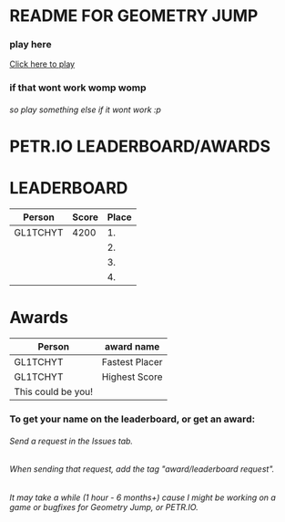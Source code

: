 # README FOR GEOMETRY JUMP
### play here
[Click here to play](https://gl1tchthecoder.github.io/GJtitle.html)
### if that wont work womp womp
###### so play something else if it wont work :p

# PETR.IO LEADERBOARD/AWARDS
# LEADERBOARD

| Person   | Score | Place |
|----------|-------|-------|
| GL1TCHYT | 4200  | 1.    |
|          |       | 2.    |
|          |       | 3.    |
|          |       | 4.    |

# Awards

| Person          | award name     |
|-----------------|----------------|
| GL1TCHYT        | Fastest Placer |
| GL1TCHYT        | Highest Score  |
| This could be you! |                |
### To get your name on the leaderboard, or get an award:
###### Send a request in the Issues tab.
###### When sending that request, add the tag "award/leaderboard request".
###### It may take a while (1 hour - 6 months+) cause I might be working on a game or bugfixes for Geometry Jump, or PETR.IO.
